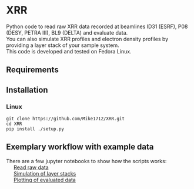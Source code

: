 # XRR
Python code to read raw XRR data recorded at beamlines ID31 (ESRF), P08 (DESY, PETRA III), BL9 (DELTA) and evaluate data.<br>
You can also simulate XRR profiles and electron density profiles by providing a layer stack of your sample system.<br>
This code is developed and tested on Fedora Linux. 
## Requirements

## Installation
### Linux
`git clone https://github.com/Mike1712/XRR.git`<br>
`cd XRR`<br>
`pip install ./setup.py`
## Exemplary workflow with example data
There are a few jupyter notebooks to show how the scripts works:<br>
$\quad$ [Read raw data](src/XRR/notebooks/read_data.ipynb)<br>
$\quad$ [Simulation of layer stacks](src/XRR/notebooks/read_data.ipynb)<br>
$\quad$ [Plotting of evaluated data](src/XRR/notebooks/read_data.ipynb)<br>



